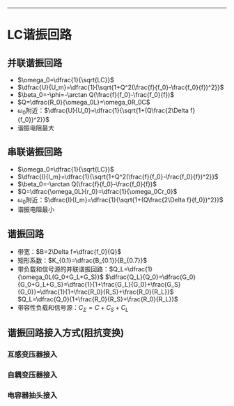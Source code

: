 ***
# LC谐振回路
## 并联谐振回路
- $\omega_0=\dfrac{1}{\sqrt{LC}}$
- $\dfrac{U}{U_m}=\dfrac{1}{\sqrt{1+Q^2(\frac{f}{f_0}-\frac{f_0}{f})^2}}$
- $\beta_0=-\phi=-\arctan Q(\frac{f}{f_0}-\frac{f_0}{f})$
- $Q=\dfrac{R_0}{\omega_0L}=\omega_0R_0C$
- $\omega_0$附近：$\dfrac{U}{U_0}=\dfrac{1}{\sqrt{1+(Q\frac{2\Delta f}{f_0})^2}}$
- 谐振电阻最大
## 串联谐振回路
- $\omega_0=\dfrac{1}{\sqrt{LC}}$
- $\dfrac{I}{I_m}=\dfrac{1}{\sqrt{1+Q^2(\frac{f}{f_0}-\frac{f_0}{f})^2}}$
- $\beta_0=-\arctan Q(\frac{f}{f_0}-\frac{f_0}{f})$
- $Q=\dfrac{\omega_0L}{r_0}=\dfrac{1}{\omega_0Cr_0}$
- $\omega_0$附近：$\dfrac{I}{I_m}=\dfrac{1}{\sqrt{1+(Q\frac{2\Delta f}{f_0})^2}}$
- 谐振电阻最小
## 谐振回路
- 带宽：$B=2\Delta f=\dfrac{f_0}{Q}$
- 矩形系数：$K_{0.1}=\dfrac{B_{0.1}}{B_{0.7}}$
- 带负载和信号源的并联谐振回路：$Q_L=\dfrac{1}{\omega_0L(G_0+G_L+G_S)}$
$\dfrac{Q_L}{Q_0}=\dfrac{G_0}{G_0+G_L+G_S}=\dfrac{1}{1+\frac{G_L}{G_0}+\frac{G_S}{G_0}}=\dfrac{1}{1+\frac{R_0}{R_S}+\frac{R_0}{R_L}}$
$Q_L=\dfrac{Q_0}{1+\frac{R_0}{R_S}+\frac{R_0}{R_L}}$
- 带容性负载和信号源：$C_{\Sigma}=C+C_S+C_L$
## 谐振回路接入方式(阻抗变换)
### 互感变压器接入
### 自耦变压器接入
### 电容器抽头接入
